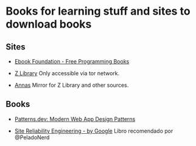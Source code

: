 # Books for learning stuff and sites to download books

## Sites

- [Ebook Foundation - Free Programming Books](https://github.com/EbookFoundation/free-programming-books)

- [Z Library](http://bookszlibb74ugqojhzhg2a63w5i2atv5bqarulgczawnbmsb6s6qead.onion/)
  Only accessible via tor network.

- [Annas](https://annas-archive.org/)
  Mirror for Z Library and other sources.

## Books

- [Patterns.dev: Modern Web App Design Patterns](https://www.patterns.dev/)

- [Site Reliability Engineering - by Google](https://sre.google/sre-book/table-of-contents/)
  Libro recomendado por @PeladoNerd
